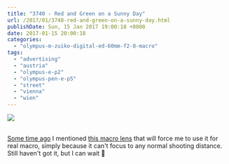```yaml
---
title: "3740 - Red and Green on a Sunny Day"
url: /2017/01/3740-red-and-green-on-a-sunny-day.html
publishDate: Sun, 15 Jan 2017 19:00:18 +0000
date: 2017-01-15 20:00:18
categories: 
  - "olympus-m-zuiko-digital-ed-60mm-f2-8-macro"
tags: 
  - "advertising"
  - "austria"
  - "olympus-e-p2"
  - "olympus-pen-e-p5"
  - "street"
  - "vienna"
  - "wien"
---
```

<div class="container">
<div class="center"><a target="_blank" href="https://d25zfm9zpd7gm5.cloudfront.net/1200x1200/2016/20160725_101318_lr.jpg"><img class="webfeedsFeaturedVisual" src="https://d25zfm9zpd7gm5.cloudfront.net/0600x0600/2016/20160725_101318_lr.jpg" /></a></div>
</div>
<br />

<a href="/2017/01/3731-tenderly.html" target="_blank">Some time ago</a> I mentioned <a href="http://www.zyoptics.net/product/mitakon-20mm-f2-4-5x-super-macro-lens/" target="_blank">this macro lens</a> that will force me to use it for real macro, simply because it can't focus to any normal shooting distance. Still haven't got it, but I can wait 🙂 
